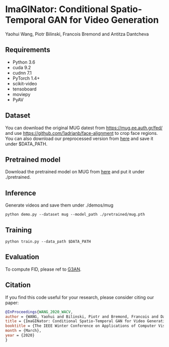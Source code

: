 # ImaGINator: Conditional Spatio-Temporal GAN for Video Generation
Yaohui Wang, Piotr Bilinski, Francois Bremond and Antitza Dantcheva

## Requirements
- Python 3.6
- cuda 9.2
- cudnn 7.1
- PyTorch 1.4+
- scikit-video
- tensoboard
- moviepy
- PyAV

## Dataset
You can download the original MUG datest from https://mug.ee.auth.gr/fed/ and use https://github.com/1adrianb/face-alignment to crop face regions. You can also download our preprocessed version from [here](https://drive.google.com/file/d/1zMbkzuik5O4Qjv_zVerkIPZYEZYuX_EF/view?usp=sharing) and save it under $DATA_PATH.

## Pretrained model
Download the pretrained model on MUG from [here](https://drive.google.com/file/d/1tRK6lFg0MddWmfOMQtUK51wxUQi0leFI/view?usp=sharing) and put it under ./pretrained.

## Inference
Generate videos and save them under ./demos/mug

```shell script
python demo.py --dataset mug --model_path ./pretrained/mug.pth
```

## Training
```shell script
python train.py --data_path $DATA_PATH
```

## Evaluation
To compute FID, please ref to [G3AN](https://github.com/wyhsirius/g3an-project).

## Citation
If you find this code useful for your research, please consider citing our paper:
```bibtex
@InProceedings{WANG_2020_WACV,
author = {WANG, Yaohui and Bilinski, Piotr and Bremond, Francois and Dantcheva, Antitza},
title = {ImaGINator: Conditional Spatio-Temporal GAN for Video Generation},
booktitle = {The IEEE Winter Conference on Applications of Computer Vision (WACV)},
month = {March},
year = {2020}
}
```








